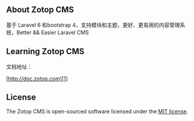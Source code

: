 ## About Zotop CMS

基于 Laravel 6 和bootstrap 4，支持模块和主题，更好、更易用的内容管理系统，Better && Easier Laravel CMS

## Learning Zotop CMS

文档地址：

[http://doc.zotop.com][1]

## License

The Zotop CMS is open-sourced software licensed under the [MIT license](http://opensource.org/licenses/MIT).


  [1]: http://doc.zotop.com
